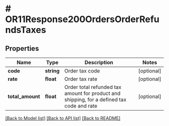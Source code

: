 # # OR11Response200OrdersOrderRefundsTaxes

## Properties

Name | Type | Description | Notes
------------ | ------------- | ------------- | -------------
**code** | **string** | Order tax code | [optional]
**rate** | **float** | Order tax rate | [optional]
**total_amount** | **float** | Order total refunded tax amount for product and shipping, for a defined tax code and rate | [optional]

[[Back to Model list]](../../README.md#models) [[Back to API list]](../../README.md#endpoints) [[Back to README]](../../README.md)
